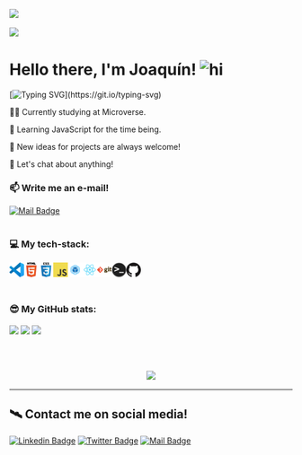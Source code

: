 
![](https://komarev.com/ghpvc/?username=kakalanp&color=ff69b4)

<img src="https://img.shields.io/badge/Joaquin-is Available for a Remote Work-ff69b4" />

# Hello there, I'm Joaquín! <img src="https://user-images.githubusercontent.com/1303154/88677602-1635ba80-d120-11ea-84d8-d263ba5fc3c0.gif" width="28px" alt="hi">

[![Typing SVG](https://readme-typing-svg.herokuapp.com?font=Monaco&duration=4000&color=FF69B4&multiline=true&width=800&height=60&lines=Front-end+developer+fond+of+algorithms+%F0%9F%91%A8%E2%80%8D%F0%9F%92%BB%2C+I+like+exercising+%F0%9F%92%AA+;and+love+to+learn+new+things+%F0%9F%A4%93!)](https://git.io/typing-svg)

👨‍🎓 Currently studying at Microverse.

🌱 Learning JavaScript for the time being.

🤔 New ideas for projects are always welcome!

💬 Let's chat about anything!

### 📫 Write me an e-mail!

[![Mail Badge](https://img.shields.io/badge/-JoaquinGarridoLeccaZanetti-c0392b?style=flat&labelColor=c0392b&logo=gmail&logoColor=white)](mailto:jgarridoleccazanetti@gmail.com)
<br>
<br>

### 💻 My tech-stack: 

<img align="left" alt="Visual Studio Code" width="26px" src="https://raw.githubusercontent.com/github/explore/80688e429a7d4ef2fca1e82350fe8e3517d3494d/topics/visual-studio-code/visual-studio-code.png" />
<img align="left" alt="HTML5" width="26px" src="https://raw.githubusercontent.com/github/explore/80688e429a7d4ef2fca1e82350fe8e3517d3494d/topics/html/html.png" />
<img align="left" alt="CSS3" width="26px" src="https://raw.githubusercontent.com/github/explore/80688e429a7d4ef2fca1e82350fe8e3517d3494d/topics/css/css.png" />
<img align="left" alt="JavaScript" width="26px" src="https://raw.githubusercontent.com/github/explore/80688e429a7d4ef2fca1e82350fe8e3517d3494d/topics/javascript/javascript.png" />
<img align="left" alt="Webpack" width="26px" src="https://raw.githubusercontent.com/github/explore/80688e429a7d4ef2fca1e82350fe8e3517d3494d/topics/webpack/webpack.png" />
<img align="left" alt="React" width="26px" src="https://raw.githubusercontent.com/github/explore/80688e429a7d4ef2fca1e82350fe8e3517d3494d/topics/react/react.png" />
<img align="left" alt="Git" width="26px" src="https://raw.githubusercontent.com/github/explore/80688e429a7d4ef2fca1e82350fe8e3517d3494d/topics/git/git.png" />
<img align="left" alt="Terminal" width="26px" src="https://raw.githubusercontent.com/github/explore/80688e429a7d4ef2fca1e82350fe8e3517d3494d/topics/terminal/terminal.png" />
<img align="left" alt="GitHub" width="26px" src="https://raw.githubusercontent.com/github/explore/78df643247d429f6cc873026c0622819ad797942/topics/github/github.png" />

<br>
<br>
<br>

### 😎 My GitHub stats:

<a>
  <img align="center" src="https://github-readme-stats.vercel.app/api?username=kakalanp&show_icons=true&theme=dracula" />
</a>

<a>
  <img align="center" src="https://github-readme-stats.vercel.app/api/top-langs/?username=kakalanp&layout=compact&theme=dracula" />
</a>

<a>
  <img align="center" src="https://github-readme-streak-stats.herokuapp.com/?user=kakalanp&theme=dracula" />
</a>

<br>
<br>
<br>
<br>

<p align="center">
    <a alt="kakalanp's GitHub Profile Trophies" href="https://github.com/kakalanp" rel="noreferrer" target="_blank">
        <img src="https://github-profile-trophy.vercel.app/?username=kakalanp&&theme=darkhub&no-bg=true&no-frame=true&margin-w=50%">
    </a>
</p>

-----

## 🛰 Contact me on social media!

[![Linkedin Badge](https://img.shields.io/badge/-JoaquinGarridoLeccaZanetti-0e76a8?style=flat&labelColor=0e76a8&logo=linkedin&logoColor=white)](https://www.linkedin.com/in/joaquin-garrido-lecca-zanetti/) 
[![Twitter Badge](https://img.shields.io/badge/-@LeccaJoaquin-1ca0f1?style=flat&labelColor=1ca0f1&logo=twitter&logoColor=white&link=https://twitter.com/LeccaJoaquin)](https://twitter.com/LeccaJoaquin) 
[![Mail Badge](https://img.shields.io/badge/-JoaquinGarridoLeccaZanetti-c0392b?style=flat&labelColor=c0392b&logo=gmail&logoColor=white)](mailto:jgarridoleccazanetti@gmail.com)
